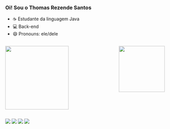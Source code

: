 ### Oi! Sou o Thomas Rezende Santos

- ☕ Estudante da linguagem Java 
- 💻 Back-end
- 😄 Pronouns: ele/dele

##

<a href="https://github.com/thomasrezende/github-readme-stats">
  <img height=200 align="center" src="https://github-readme-stats.vercel.app/api?username=thomasrezende&theme=gruvbox" />
</a>
<a href="https://github.com/thomasrezende/convoychat">
  <img height=145 align="right" src="https://github-readme-stats.vercel.app/api/top-langs?username=thomasrezende&layout=compact&langs_count=8&card_width=320&theme=gruvbox" />
</a>

##

<div> 
  <a href="https://instagram.com/thomasgngr" target="_blank"><img src="https://img.shields.io/badge/-Instagram-%23E4405F?style=for-the-badge&logo=instagram&logoColor=white" target="_blank"></a>
 <a href="https://discord.gg/wagxzStdcR" target="_blank"><img src="https://img.shields.io/badge/Discord-7289DA?style=for-the-badge&logo=discord&logoColor=white" target="_blank"></a> 
  <a href = "mailto:threzendesantos@gmail.com"><img src="https://img.shields.io/badge/-Gmail-%23333?style=for-the-badge&logo=gmail&logoColor=white" target="_blank"></a>
  <a href="https://www.linkedin.com/in/thomas-r-3b319b271" target="_blank"><img src="https://img.shields.io/badge/-LinkedIn-%230077B5?style=for-the-badge&logo=linkedin&logoColor=white" target="_blank"></a> 
  
</div>

